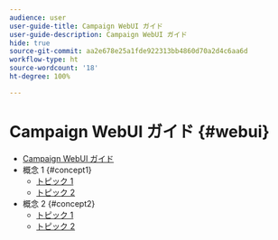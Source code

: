 ```yaml
---
audience: user
user-guide-title: Campaign WebUI ガイド
user-guide-description: Campaign WebUI ガイド
hide: true
source-git-commit: aa2e678e25a1fde922313bb4860d70a2d4c6aa6d
workflow-type: ht
source-wordcount: '18'
ht-degree: 100%

---
```



# Campaign WebUI ガイド {#webui}

+ [Campaign WebUI ガイド](home.md)
+ 概念 1 {#concept1}
   + [トピック 1](concept1/topic1.md)
   + [トピック 2](concept1/topic2.md)
+ 概念 2 {#concept2}
   + [トピック 1](concept2/topic1.md)
   + [トピック 2](concept2/topic2.md)

